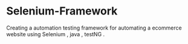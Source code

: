 # Selenium-Framework
Creating a automation testing framework for automating a ecommerce website using Selenium , java , testNG .
